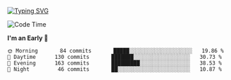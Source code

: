 [![Typing SVG](https://readme-typing-svg.demolab.com?font=Fira+Code&pause=1000&width=435&lines=Welcome+to+theArjun's+Profile)](https://git.io/typing-svg)


<!--START_SECTION:waka-->
![Code Time](http://img.shields.io/badge/Code%20Time-3%2C216%20hrs%2056%20mins-blue)

**I'm an Early 🐤** 

```text
🌞 Morning       84 commits       █████░░░░░░░░░░░░░░░░░░░░   19.86 % 
🌆 Daytime      130 commits       ███████░░░░░░░░░░░░░░░░░░   30.73 % 
🌃 Evening      163 commits       █████████░░░░░░░░░░░░░░░░   38.53 % 
🌙 Night         46 commits       ██░░░░░░░░░░░░░░░░░░░░░░░   10.87 % 

```



<!--END_SECTION:waka-->